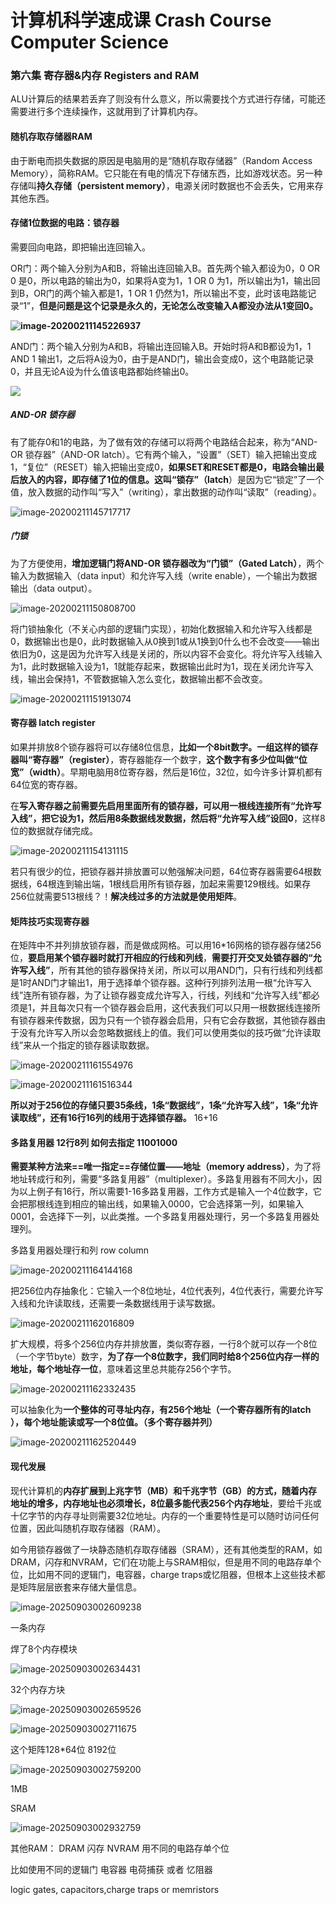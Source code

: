 # 计算机科学速成课 Crash Course Computer Science

### 第六集 寄存器&内存 Registers and RAM

ALU计算后的结果若丢弃了则没有什么意义，所以需要找个方式进行存储，可能还需要进行多个连续操作，这就用到了计算机内存。

#### 随机存取存储器RAM

由于断电而损失数据的原因是电脑用的是“随机存取存储器”（Random Access Memory），简称RAM。它只能在有电的情况下存储东西，比如游戏状态。另一种存储叫**持久存储（persistent memory）**，电源关闭时数据也不会丢失，它用来存其他东西。

#### 存储1位数据的电路：锁存器

需要回向电路，即把输出连回输入。

OR门：两个输入分别为A和B，将输出连回输入B。首先两个输入都设为0，0 OR 0 是0，所以电路的输出为0，如果将A变为1，1 OR 0 为1，所以输出为1，输出回到B，OR门的两个输入都是1，1 OR 1 仍然为1，所以输出不变，此时该电路能记录“1”，**但是问题是这个记录是永久的，无论怎么改变输入A都没办法从1变回0。**

**![image-20200211145226937](./image/image-20200211145226937.png)**

AND门：两个输入分别为A和B，将输出连回输入B。开始时将A和B都设为1，1 AND 1 输出1，之后将A设为0，由于是AND门，输出会变成0，这个电路能记录0，并且无论A设为什么值该电路都始终输出0。

![ ](./image/image-20200211145249874.png)

##### AND-OR 锁存器

有了能存0和1的电路，为了做有效的存储可以将两个电路结合起来，称为“AND- OR 锁存器”（AND-OR latch）。它有两个输入，“设置”（SET）输入把输出变成1，“复位”（RESET）输入把输出变成0，**如果SET和RESET都是0，电路会输出最后放入的内容，即存储了1位的信息。这叫“锁存”（latch**）是因为它“锁定”了一个值，放入数据的动作叫“写入”（writing），拿出数据的动作叫“读取”（reading）。

![image-20200211145717717](./image/image-20200211145717717.png)

##### 门锁

为了方便使用，**增加逻辑门将AND-OR 锁存器改为“门锁”（Gated Latch）**，两个输入为数据输入（data input）和允许写入线（write enable），一个输出为数据输出（data output）。

![image-20200211150808700](./image/image-20200211150808700.png)

将门锁抽象化（不关心内部的逻辑门实现），初始化数据输入和允许写入线都是0，数据输出也是0，此时数据输入从0换到1或从1换到0什么也不会改变——输出依旧为0，这是因为允许写入线是关闭的，所以内容不会变化。将允许写入线输入为1，此时数据输入设为1，1就能存起来，数据输出此时为1，现在关闭允许写入线，输出会保持1，不管数据输入怎么变化，数据输出都不会改变。

![image-20200211151913074](./image/image-20200211151913074.png)

#### 寄存器 latch register

如果并排放8个锁存器将可以存储8位信息，**比如一个8bit数字。一组这样的锁存器叫“寄存器”（register）**，寄存器能存一个数字，**这个数字有多少位叫做“位宽”（width）**。早期电脑用8位寄存器，然后是16位，32位，如今许多计算机都有64位宽的寄存器。

在**写入寄存器之前需要先启用里面所有的锁存器，可以用一根线连接所有“允许写入线”，把它设为1，然后用8条数据线发数据，然后将“允许写入线”设回0**，这样8位的数据就存储完成。

![image-20200211154131115](./image/image-20200211154131115.png)

若只有很少的位，把锁存器并排放置可以勉强解决问题，64位寄存器需要64根数据线，64根连到输出端，1根线启用所有锁存器，加起来需要129根线。如果存256位就需要513根线？！**解决线过多的方法就是使用矩阵**。

#### 矩阵技巧实现寄存器

在矩阵中不并列排放锁存器，而是做成网格。可以用16*16网格的锁存器存储256位，**要启用某个锁存器时就打开相应的行线和列线**，**需要打开交叉处锁存器的“允许写入线”**，所有其他的锁存器保持关闭，所以可以用AND门，只有行线和列线都是1时AND门才输出1，用于选择单个锁存器。这种行列排列法用一根“允许写入线”连所有锁存器，为了让锁存器变成允许写入，行线，列线和“允许写入线”都必须是1，并且每次只有一个锁存器会启用，这代表我们可以只用一根数据线连接所有锁存器来传数据，因为只有一个锁存器会启用，只有它会存数据，其他锁存器由于没有允许写入所以会忽略数据线上的值。我们可以使用类似的技巧做“允许读取线”来从一个指定的锁存器读取数据。

![image-20200211161554976](./image/image-20200211161554976.png)

![image-20200211161516344](./image/image-20200211161516344.png)

**所以对于256位的存储只要35条线，1条“数据线”，1条“允许写入线”，1条“允许读取线”，还有16行16列的线用于选择锁存器。** 16+16

#### 多路复用器 12行8列 如何去指定 11001000

**需要某种方法来==唯一指定==存储位置——地址（memory address）**，为了将地址转成行和列，需要“多路复用器”（multiplexer）。多路复用器有不同大小，因为以上例子有16行，所以需要1-16多路复用器，工作方式是输入一个4位数字，它会把那根线连到相应的输出线，如果输入0000，它会选择第一列，如果输入0001，会选择下一列，以此类推。一个多路复用器处理行，另一个多路复用器处理列。

多路复用器处理行和列 row column

![image-20200211164144168](./image/image-20200211164144168.png)

把256位内存抽象化：它输入一个8位地址，4位代表列，4位代表行，需要允许写入线和允许读取线，还需要一条数据线用于读写数据。

![image-20200211162016809](./image/image-20200211162016809.png)

扩大规模，将多个256位内存并排放置，类似寄存器，一行8个就可以存一个8位（一个字节byte）数字，**为了存一个8位数字，我们同时给8个256位内存一样的地址，每个地址存一位**，意味着这里总共能存256个字节。

![image-20200211162332435](./image/image-20200211162332435.png)

可以抽象化为**一个整体的可寻址内存，有256个地址（一个寄存器所有的latch ），每个地址能读或写一个8位值。（多个寄存器并列）**

![image-20200211162520449](./image/image-20200211162520449.png)

#### 现代发展

现代计算机的**内存扩展到上兆字节（MB）和千兆字节（GB）的方式，随着内存地址的增多，内存地址也必须增长，8位最多能代表256个内存地址**，要给千兆或十亿字节的内存寻址则需要32位地址。内存的一个重要特性是可以随时访问任何位置，因此叫随机存取存储器（RAM）。

如今用锁存器做了一块静态随机存取存储器（SRAM），还有其他类型的RAM，如DRAM，闪存和NVRAM，它们在功能上与SRAM相似，但是用不同的电路存单个位，比如用不同的逻辑门，电容器，charge traps或忆阻器，但根本上这些技术都是矩阵层层嵌套来存储大量信息。

![image-20250903002609238](https://gitee.com/zhang-hao688/PicGO/raw/master/images/image-20250903002609238.png)

一条内存

焊了8个内存模块

![image-20250903002634431](https://gitee.com/zhang-hao688/PicGO/raw/master/images/image-20250903002634431.png)

32个内存方块

![image-20250903002659526](https://gitee.com/zhang-hao688/PicGO/raw/master/images/image-20250903002659526.png)

![image-20250903002711675](https://gitee.com/zhang-hao688/PicGO/raw/master/images/image-20250903002711675.png)

这个矩阵128*64位 8192位

![image-20250903002759200](https://gitee.com/zhang-hao688/PicGO/raw/master/images/image-20250903002759200.png)

1MB



SRAM 

![image-20250903002932759](https://gitee.com/zhang-hao688/PicGO/raw/master/images/image-20250903002932759.png)

其他RAM： DRAM 闪存 NVRAM 用不同的电路存单个位 

比如使用不同的逻辑门 电容器 电荷捕获 或者 忆阻器 

logic gates, capacitors,charge traps or memristors
